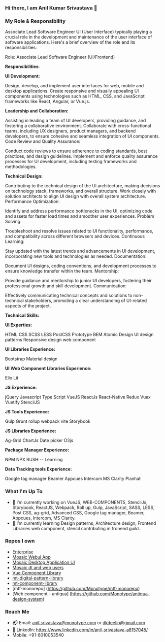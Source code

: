 ### Hi there, I am Anil Kumar Srivastava 👋

### My Role & Responsibility

Associate Lead Software Engineer UI (User Interface) typically playing a crucial role in the development and maintenance of the user interface of software applications. Here's a brief overview of the role and its responsibilities:

Role: Associate Lead Software Engineer (UI/Frontend)

**Responsibilities**:

**UI Development:**

Design, develop, and implement user interfaces for web, mobile and desktop applications.
Create responsive and visually appealing UI components using technologies such as HTML, CSS, and JavaScript frameworks like React, Angular, or Vue.js.

**Leadership and Collaboration:**

Assisting in leading a team of UI developers, providing guidance, and fostering a collaborative environment.
Collaborate with cross-functional teams, including UX designers, product managers, and backend developers, to ensure cohesive and seamless integration of UI components.
Code Review and Quality Assurance:

Conduct code reviews to ensure adherence to coding standards, best practices, and design guidelines.
Implement and enforce quality assurance processes for UI development, including testing frameworks and methodologies.

**Technical Design:**

Contributing to the technical design of the UI architecture, making decisions on technology stack, frameworks, and overall structure.
Work closely with solution architects to align UI design with overall system architecture.
Performance Optimization:

Identify and address performance bottlenecks in the UI, optimizing code and assets for faster load times and smoother user experiences.
Problem Solving:

Troubleshoot and resolve issues related to UI functionality, performance, and compatibility across different browsers and devices.
Continuous Learning:

Stay updated with the latest trends and advancements in UI development, incorporating new tools and technologies as needed.
Documentation:

Document UI designs, coding conventions, and development processes to ensure knowledge transfer within the team.
Mentorship:

Provide guidance and mentorship to junior UI developers, fostering their professional growth and skill development.
Communication:

Effectively communicating technical concepts and solutions to non-technical stakeholders, promoting a clear understanding of UI-related aspects of the project.


**Technical Skills:**

**UI Experties:**

  HTML
  CSS
  SCSS
  LESS
  PostCSS
  Prototype
  BEM
  Atomic Design
  UI design patterns
  Responsive design
  web component

**UI Libraries Experience:**

  Bootstrap
  Material design

**UI Web Component Libraries Experience:**

  Elix
  Lit

**JS Experience:**

  jQuery
  Javascript
  Type Script
  VueJS
  ReactJs
  React-Native
  Redux
  Vuex
  Vuetify
  StencilJS

**JS Tools Experience:**

  Gulp
  Grunt
  rollup
  webpack
  vite
  Storybook

**JS Libraries Experience:**

  Ag-Grid
  ChartJs
  Date picker
  D3js

**Package Manager Experience:**

  NPM
  NPX
  RUSH -- Learning

**Data Tracking tools Experience:**

  Google tag manager
  Beamer
  Appcues
  Intercom
  MS Clarity
  Planhat

<!--
**Anilsri/Anilsri** is a ✨ _special_ ✨ repository because its `README.md` (this file) appears on your GitHub profile.
-->
### What I'm Up To 

- 🔭 I’m currently working on VueJS, WEB-COMPONENTS, StencilJs, Storybook, ReactJS, Webpack, Roll up, Gulp, JavaScript, SASS, LESS, Post CSS, ag-grid, Advanced CSS, Google tag manager, Beamer, Appcues, Intercom, MS Clarity.
- 🌱 I’m currently learning Design patterns, Architecture design, Frontend Libraries web component, stencil contributing in fronend guild.

### Repos I own
- [Enterprise](https://github.com/Monotype/Enterprise)
- [Mosaic Webui App](https://github.com/Monotype/mosaic-webui-app)
- [Mosaic Desktop Application UI](https://github.com/Monotype/Mosaic-Desktop-Application-UI)
- [Mosaic dt and web users](https://github.com/Monotype/mosaic-logout-dt-and-web-users)
- [Vue Component Library](https://github.com/Monotype/vue-component-library)
- [mt-digital-pattern-library](https://github.com/Monotype/mt-digital-pattern-library)
- [mt-component-library](https://github.com/Monotype/mt-component-library/)
- [mtf-monorepo] (https://github.com/Monotype/mtf-monorepo)
- [Web component - antiqua] (https://github.com/Monotype/antiqua-design-system)

### Reach Me
- 📬 Email: anil.srivastava@monotype.com or dkdeelip@gmail.com
- 👤 LinkedIn: https://www.linkedin.com/in/anil-srivastava-a8157045/
- Mobile: +91-8010053540

